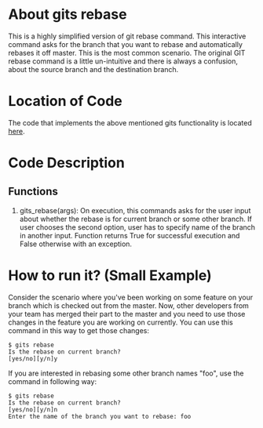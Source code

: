 # About gits rebase

This is a highly simplified version of git rebase command.
This interactive command asks for the branch that you want to rebase and automatically rebases it off master.
This is the most common scenario.
The original GIT rebase command is a little un-intuitive and there is always a confusion, about the source branch and the destination branch.

# Location of Code

The code that implements the above mentioned gits functionality is located [here](https://github.com/harshitpatel96/GITS/blob/master/code/gits_rebase.py).

# Code Description

## Functions

1. gits_rebase(args):
   On execution, this commands asks for the user input about whether the rebase is for current branch or some other branch.
   If user chooses the second option, user has to specify name of the branch in another input.
   Function returns True for successful execution and False otherwise with an exception.

# How to run it? (Small Example)

Consider the scenario where you've been working on some feature on your branch which is checked out from the master.
Now, other developers from your team has merged their part to the master and you need to use those changes in the feature you are working on currently.
You can use this command in this way to get those changes:

```
$ gits rebase
Is the rebase on current branch?
[yes/no][y/n]y
```

If you are interested in rebasing some other branch names "foo", use the command in following way:

```
$ gits rebase
Is the rebase on current branch?
[yes/no][y/n]n
Enter the name of the branch you want to rebase: foo
```
